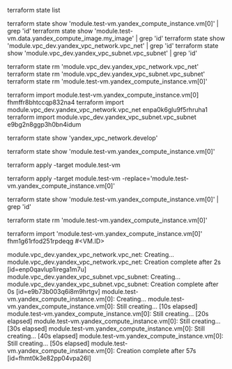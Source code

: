 terraform state list

terraform state show 'module.test-vm.yandex_compute_instance.vm[0]' | grep 'id'
terraform state show 'module.test-vm.data.yandex_compute_image.my_image' | grep 'id'
terraform state show 'module.vpc_dev.yandex_vpc_network.vpc_net' | grep 'id'
terraform state show 'module.vpc_dev.yandex_vpc_subnet.vpc_subnet' | grep 'id'

terraform state rm 'module.vpc_dev.yandex_vpc_network.vpc_net'
terraform state rm 'module.vpc_dev.yandex_vpc_subnet.vpc_subnet'
terraform state rm 'module.test-vm.yandex_compute_instance.vm[0]'

terraform import module.test-vm.yandex_compute_instance.vm[0] fhmffr8bhtccqp832na4
terraform import module.vpc_dev.yandex_vpc_network.vpc_net enpa0k6glu9f5rhruha1
terraform import module.vpc_dev.yandex_vpc_subnet.vpc_subnet e9bg2n8ggp3h0bn4idum







terraform state show 'yandex_vpc_network.develop'

terraform state show 'module.test-vm.yandex_compute_instance.vm[0]'

terraform apply -target module.test-vm

terraform apply -target module.test-vm -replace='module.test-vm.yandex_compute_instance.vm[0]'

terraform state show 'module.test-vm.yandex_compute_instance.vm[0]' | grep 'id'

terraform state rm 'module.test-vm.yandex_compute_instance.vm[0]'

terraform import 'module.test-vm.yandex_compute_instance.vm[0]' fhm1g61rfod251rpdeqg #<VM.ID>

module.vpc_dev.yandex_vpc_network.vpc_net: Creating...
module.vpc_dev.yandex_vpc_network.vpc_net: Creation complete after 2s [id=enp0qavlup1irega1m7u]
module.vpc_dev.yandex_vpc_subnet.vpc_subnet: Creating...
module.vpc_dev.yandex_vpc_subnet.vpc_subnet: Creation complete after 0s [id=e9b73b003q6i8m9hrtgv]
module.test-vm.yandex_compute_instance.vm[0]: Creating...
module.test-vm.yandex_compute_instance.vm[0]: Still creating... [10s elapsed]
module.test-vm.yandex_compute_instance.vm[0]: Still creating... [20s elapsed]
module.test-vm.yandex_compute_instance.vm[0]: Still creating... [30s elapsed]
module.test-vm.yandex_compute_instance.vm[0]: Still creating... [40s elapsed]
module.test-vm.yandex_compute_instance.vm[0]: Still creating... [50s elapsed]
module.test-vm.yandex_compute_instance.vm[0]: Creation complete after 57s [id=fhmt0k3e82pp04vpa26l]